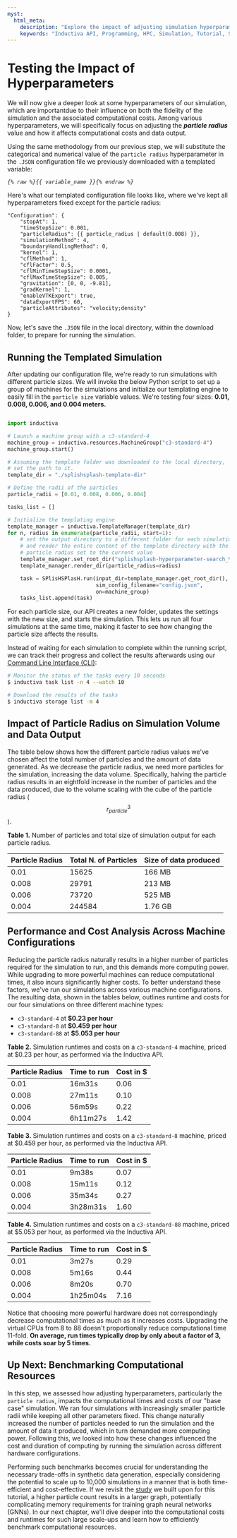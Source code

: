```yaml
---
myst:
  html_meta:
    description: "Explore the impact of adjusting simulation hyperparameters like particle radius on the simulation's computational cost and runtimes."
    keywords: "Inductiva API, Programming, HPC, Simulation, Tutorial, Synthetic Data Generation, Physics-ML, SPH"
---
```


# Testing the Impact of Hyperparameters
We will now give a deeper look at some hyperparameters of our simulation, which are importantdue to their influence on both the fidelity of the simulation and the associated
computational costs. Among various hyperparameters, we will specifically focus on adjusting the ***particle radius*** value and how it affects computational costs and data output. 

Using the same methodology from our previous step, we will substitute the categorical
and numerical value of the `particle radius` hyperparameter in the `.JSON` configuration
file we previously downloaded with a templated variable:

_`{% raw %}{{ variable_name }}{% endraw %}`_

Here's what our templated configuration file looks like, where we've kept all
hyperparameters fixed except for the particle radius:

```text
"Configuration": {
    "stopAt": 1,
    "timeStepSize": 0.001,
    "particleRadius": {{ particle_radius | default(0.008) }},
    "simulationMethod": 4,
    "boundaryHandlingMethod": 0,
    "kernel": 1,
    "cflMethod": 1,
    "cflFactor": 0.5,
    "cflMinTimeStepSize": 0.0001,
    "cflMaxTimeStepSize": 0.005,
    "gravitation": [0, 0, -9.81],
    "gradKernel": 1,
    "enableVTKExport": true,
    "dataExportFPS": 60,
    "particleAttributes": "velocity;density"
}
```

Now, let's save the `.JSON` file in the local directory, within the download folder,
to prepare for running the simulation.

## Running the Templated Simulation

After updating our configuration file, we're ready to run simulations with different
particle sizes. We will invoke the below Python script to set up a group of machines
for the simulations and initialize our templating engine to easily fill in the
`particle size` variable values. We're testing four sizes: **0.01, 0.008, 0.006, and 0.004 meters.**

```python

import inductiva

# Launch a machine group with a c3-standard-4
machine_group = inductiva.resources.MachineGroup("c3-standard-4")
machine_group.start()

# Assuming the template folder was downloaded to the local directory,
# set the path to it.
template_dir = "./splishsplash-template-dir"

# Define the radii of the particles
particle_radii = [0.01, 0.008, 0.006, 0.004]

tasks_list = []

# Initialize the templating engine
template_manager = inductiva.TemplateManager(template_dir)
for n, radius in enumerate(particle_radii, start=1):
    # set the output directory to a different folder for each simulation
    # and render the entire content of the template directory with the
    # particle radius set to the current value
    template_manager.set_root_dir("splishsplash-hyperparameter-search_%d" % n)
    template_manager.render_dir(particle_radius=radius)

    task = SPlisHSPlasH.run(input_dir=template_manager.get_root_dir(),
                            sim_config_filename="config.json",
                            on=machine_group)
    tasks_list.append(task)

```

For each particle size, our API creates a new folder, updates the settings with
the new size, and starts the simulation. This lets us run all four simulations at
the same time, making it faster to see how changing the particle size affects the
results.

Instead of waiting for each simulation to complete within the running script,
we can track their progress and collect the results afterwards using our [Command Line Interface (CLI)](https://docs.inductiva.ai/en/latest/cli/cli-overview.html):

```bash
# Monitor the status of the tasks every 10 seconds
$ inductiva task list -n 4 --watch 10

# Download the results of the tasks
$ inductiva storage list -m 4

```

## Impact of Particle Radius on Simulation Volume and Data Output

The table below shows how the different particle radius values we've chosen affect
the total number of particles and the amount of data generated. As we decrease
the particle radius, we need more particles for the simulation, increasing the
data volume. Specifically, halving the particle radius results in an eightfold
increase in the number of particles and the data produced, due to the volume
scaling with the cube of the particle radius ($$r_{particle}{^3}$$).

<span class="mt-0 block sm:text-left text-base"><strong>Table 1.</strong> Number
of particles and total size of simulation output for each particle radius.</span>

| Particle Radius | Total N. of Particles | Size of data produced  |
|-----------------|-----------------------|------------------------|
| 0.01            | 15625                 | 166 MB                 |
| 0.008           | 29791                 | 213 MB                 |
| 0.006           | 73720                 | 525 MB                 |
| 0.004           | 244584                | 1.76 GB                |

## Performance and Cost Analysis Across Machine Configurations

Reducing the particle radius naturally results in a higher number of particles
required for the simulation to run, and this demands more computing power.
While upgrading to more powerful machines can reduce computational times, it also
incurs significantly higher costs. To better understand these factors, we've run
our simulations across various machine configurations. The resulting data, shown
in the tables below, outlines runtime and costs for our four simulations
on three different machine types:

- `c3-standard-4` at **$0.23 per hour**
- `c3-standard-8` at **$0.459 per hour**
- `c3-standard-88` at **$5.053 per hour**

<span class="mt-0 block sm:text-left text-base"><strong>Table 2.</strong>
Simulation runtimes and costs on a `c3-standard-4` machine, priced at $0.23 per
hour, as performed via the Inductiva API.</span>

| Particle Radius | Time to run | Cost in $      |
|-----------------|-------------|----------------|
| 0.01            |   16m31s    | 0.06           |
| 0.008           |   27m11s    | 0.10           |
| 0.006           |   56m59s    | 0.22           |
| 0.004           | 6h11m27s    | 1.42           |

<span class="mt-0 block sm:text-left text-base"><strong>Table 3.</strong>
Simulation runtimes and costs on a `c3-standard-8` machine, priced at $0.459 per
hour, as performed via the Inductiva API.</span>

| Particle Radius | Time to run | Cost in $      |
|-----------------|-------------|----------------|
| 0.01            |    9m38s    | 0.07           |
| 0.008           |   15m11s    | 0.12           |
| 0.006           |   35m34s    | 0.27           |
| 0.004           | 3h28m31s    | 1.60           |

<span class="mt-0 block sm:text-left text-base"><strong>Table 4.</strong>
Simulation runtimes and costs on a `c3-standard-88` machine, priced at $5.053 per
hour, as performed via the Inductiva API.</span>

| Particle Radius | Time to run | Cost in $      |
|-----------------|-------------|----------------|
| 0.01            |    3m27s    | 0.29           |
| 0.008           |    5m16s    | 0.44           |
| 0.006           |    8m20s    | 0.70           |
| 0.004           | 1h25m04s    | 7.16           |

Notice that choosing more powerful hardware does not correspondingly decrease
computational times as much as it increases costs. Upgrading the virtual CPUs
from 8 to 88 doesn't proportionally reduce computational time 11-fold. **On average, run times typically drop by only about a factor of 3, while costs soar by 5 times.**

## Up Next: Benchmarking Computational Resources

In this step, we assessed how adjusting hyperparameters, particularly the `particle radius`,
impacts the computational times and costs of our "base case" simulation. We ran
four simulations with increasingly smaller particle radii while keeping all other
parameters fixed. This change naturally increased the number of particles needed
to run the simulation and the amount of data it produced, which in turn demanded
more computing power. Following this, we looked into how these changes influenced
the cost and duration of computing by running the simulation across different
hardware configurations.

Performing such benchmarks becomes crucial for understanding the necessary trade-offs
in synthetic data generation, especially considering the potential to scale up to
10,000 simulations in a manner that is both time-efficient and cost-effective.
If we revisit the [study](https://arxiv.org/abs/2002.09405) we built upon for
this tutorial, a higher particle count results in a larger graph, potentially
complicating memory requirements for training graph neural networks (GNNs).
In our next chapter, we'll dive deeper into the computational costs and runtimes
for such large scale-ups and learn how to efficiently benchmark computational resources.
